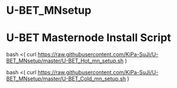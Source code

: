 # U-BET_MNsetup
# U-BET Masternode Install Script

bash <( curl https://raw.githubusercontent.com/KiPa-SuJi/U-BET_MNsetup/master/U-BET_Hot_mn_setup.sh )

bash <( curl https://raw.githubusercontent.com/KiPa-SuJi/U-BET_MNsetup/master/U-BET_Cold_mn_setup.sh )

